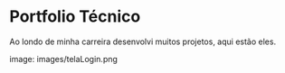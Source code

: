# Portfolio Técnico

Ao londo de minha carreira desenvolvi muitos projetos, aqui estão eles.

image: images/telaLogin.png


